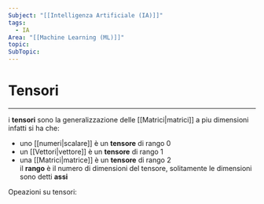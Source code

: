 ```yaml
---
Subject: "[[Intelligenza Artificiale (IA)]]"
tags:
  - IA
Area: "[[Machine Learning (ML)]]"
topic: 
SubTopic: 
---
```

# Tensori
---
i __tensori__ sono la generalizzazione delle [[Matrici|matrici]] a piu dimensioni
infatti si ha che:
- uno [[numeri|scalare]] è un __tensore__ di rango $0$
- un [[Vettori|vettore]] è un __tensore__ di rango $1$
- una  [[Matrici|matrice]] è un __tensore__ di rango $2$  
il __rango__ è il numero di dimensioni del tensore, solitamente le dimensioni sono detti __assi__ 



Opeazioni su tensori:

